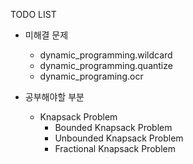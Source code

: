TODO LIST

* 미해결 문제
	* dynamic_programming.wildcard
	* dynamic_programming.quantize
	* dynamic_programing.ocr
	
* 공부해야할 부분
	* Knapsack Problem
		* Bounded Knapsack Problem
		* Unbounded Knapsack Problem
		* Fractional Knapsack Problem